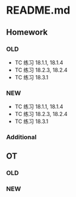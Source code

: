 # README.md

## Homework

### OLD
- TC 练习 18.1.1, 18.1.4
- TC 练习 18.2.3, 18.2.4
- TC 练习 18.3.1

### NEW
- TC 练习 18.1.1, 18.1.4
- TC 练习 18.2.3, 18.2.4
- TC 练习 18.3.1

### Additional

## OT

### OLD

### NEW